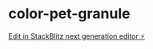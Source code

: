 # color-pet-granule

[Edit in StackBlitz next generation editor ⚡️](https://stackblitz.com/~/github.com/PeriyaYuri/color-pet-granule)